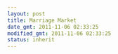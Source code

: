 ```yaml
---
layout: post
title: Marriage Market
date_gmt: 2011-11-06 02:33:25
modified_gmt: 2011-11-06 02:33:25
status: inherit
---
```



